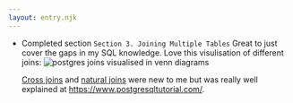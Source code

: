 ```yaml
---
layout: entry.njk
---
```


- Completed section `Section 3. Joining Multiple Tables` Great to just cover the gaps in my SQL knowledge. Love this visulisation of different joins: 
  ![postgres joins visualised in venn diagrams](https://sp.postgresqltutorial.com/wp-content/uploads/2018/12/PostgreSQL-Joins.png)
  
  [Cross joins](https://www.postgresqltutorial.com/postgresql-cross-join/) and [natural joins](https://www.postgresqltutorial.com/postgresql-natural-join/) were new to me but was really well explained at https://www.postgresqltutorial.com/. 
  
  
